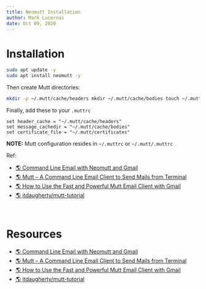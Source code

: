 ```yaml
---
title: Neomutt Installation
author: Mark Lucernas
date: Oct 09, 2020
---
```



# Installation

```bash
sudo apt update -y
sudo apt install neomutt -y
```

Then create Mutt directories:

```bash
mkdir -p ~/.mutt/cache/headers mkdir ~/.mutt/cache/bodies touch ~/.mutt/certificates
```

Finally, add these to your `.muttrc`

```muttrc
set header_cache = "~/.mutt/cache/headers"
set message_cachedir = "~/.mutt/cache/bodies"
set certificate_file = "~/.mutt/certificates"
```

**NOTE:** Mutt configuration resides in `~/.muttrc` or `~/.mutt/.muttrc`

Ref:

- [🌎 Command Line Email with Neomutt and Gmail](https://medium.com/@villeheilala/command-line-email-with-neomutt-and-gmail-d558864ac3c8)
- [🌎 Mutt – A Command Line Email Client to Send Mails from Terminal](https://www.tecmint.com/send-mail-from-command-line-using-mutt-command/)
- [🌎 How to Use the Fast and Powerful Mutt Email Client with Gmail](https://lifehacker.com/how-to-use-the-fast-and-powerful-mutt-email-client-with-5574557)
- [🌎 jtdaugherty/mutt-tutorial](https://github.com/jtdaugherty/mutt-tutorial)

<br>

# Resources

- [🌎 Command Line Email with Neomutt and Gmail](https://medium.com/@villeheilala/command-line-email-with-neomutt-and-gmail-d558864ac3c8)
- [🌎 Mutt – A Command Line Email Client to Send Mails from Terminal](https://www.tecmint.com/send-mail-from-command-line-using-mutt-command/)
- [🌎 How to Use the Fast and Powerful Mutt Email Client with Gmail](https://lifehacker.com/how-to-use-the-fast-and-powerful-mutt-email-client-with-5574557)
- [🌎 jtdaugherty/mutt-tutorial](https://github.com/jtdaugherty/mutt-tutorial)
